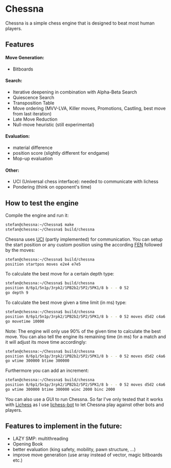 # Chessna 
Chessna is a simple chess engine that is designed to beat most human players.

## Features
#### Move Generation:
- Bitboards
#### Search:
- Iterative deepening in combination with Alpha-Beta Search
- Quiescence Search
- Transposition Table
- Move ordering (MVV-LVA, Killer moves, Promotions, Castling, best move from last iteration)
- Late Move Reduction
- Null-move heuristic (still experimental)
#### Evaluation:
- material difference
- position score (slightly different for endgame)
- Mop-up evaluation 
#### Other:
- UCI (Universal chess interface): needed to communicate with lichess 
- Pondering (think on opponent's time)

## How to test the engine
Compile the engine and run it:
```sh
stefan@chessna:~/Chessna$ make 
stefan@chessna:~/Chessna$ build/chessna
```
Chessna uses [UCI](http://page.mi.fu-berlin.de/block/uci.htm) (partly implemented) for communication. You can setup the start position or any custom position using the according [FEN](https://www.chessprogramming.org/Forsyth-Edwards_Notation) followed by the moves:
```sh
stefan@chessna:~/Chessna$ build/chessna 
position startpos moves e2e4 e7e5 
```
To calculate the best move for a certain depth type:
```sh
stefan@chessna:~/Chessna$ build/chessna 
position 8/6p1/5n1p/3rpk2/1PB2b2/5P2/5PK1/8 b - - 0 52 
go depth 9
```
To calculate the best move given a time limit (in ms) type:
```sh
stefan@chessna:~/Chessna$ build/chessna 
position 8/6p1/5n1p/3rpk2/1PB2b2/5P2/5PK1/8 b - - 0 52 moves d5d2 c4a6 
go movetime 10000
```
Note: The engine will only use 90% of the given time to calculate the best move.
You can also tell the engine its remaining time (in ms) for a match and it will adjust its move time accordingly: 
```sh
stefan@chessna:~/Chessna$ build/chessna 
position 8/6p1/5n1p/3rpk2/1PB2b2/5P2/5PK1/8 b - - 0 52 moves d5d2 c4a6 
go wtime 300000 btime 300000 
```
Furthermore you can add an increment: 
```sh
stefan@chessna:~/Chessna$ build/chessna 
position 8/6p1/5n1p/3rpk2/1PB2b2/5P2/5PK1/8 b - - 0 52 moves d5d2 c4a6 
go wtime 300000 btime 300000 winc 2000 binc 2000 
```

You can also use a GUI to run Chessna. So far I've only tested that it works with [Lichess](https://lichess.org) as I use [lichess-bot](https://github.com/lichess-bot-devs/lichess-bot) to let Chessna play against other bots and players.


## Features to implement in the future:
- LAZY SMP: multithreading
- Opening Book
- better evaluation (king safety, mobility, pawn structure, ...)
- improve move generation (use array instead of vector, magic bitboards etc.)